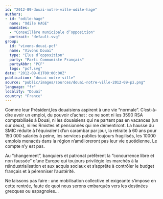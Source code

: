 ```yaml
---
id: "2012-09-douai-notre-ville-odile-hage"
authors:
- id: "odile-hage"
  name: "Odile HAGE"
  mandates: 
  - "Conseillère municipale d’opposition"
  portrait: "default.svg"
group:
  id: "vivons-douai-pcf"
  name: "Vivons Douai"
  type: "Élus d’opposition"
  party: "Parti Communiste Français"
  partyAbbr: "PCF"
  logo: "pcf.svg"
date: "2012-09-01T00:00:00Z"
publication: "douai-notre-ville"
source: "public/images/sources/douai-notre-ville-2012-09-p2.png"
language: "fr"
locality: "Douai"
country: "France"
---
```


Comme leur Président,les douaisiens aspirent à une vie “normale”.
C’est-à-dire avoir un emploi, du pouvoir d’achat : ce ne sont ni les 3590 RSA comptabilisés à Douai, ni les douaisiens qui ne partent pas en vacances (un sur deux), ni les Rmistes et pensionnés qui me démentiront. La hausse du SMIC réduite à  l’équivalent d’un carambar par jour, la retraite à 60 ans pour 150 000 salariés à peine, les services publics toujours fragilisés, les 10000 emplois menacés dans la région n’amélioreront pas leur vie quotidienne. Le compte n’y est pas.

Au “changement”, banquiers et patronat préfèrent la “concurrence libre et non faussée” d’une Europe qui toujours privilégie les marchés à la réindustrialisation et aux acquis sociaux et s’apprête à contrôler le budget français et à pérenniser l’austérité.

Ne laissons pas faire : une mobilisation collective et exigeante s’impose en cette rentrée, faute de quoi nous serons embarqués vers les destinées grecques ou espagnoles…
